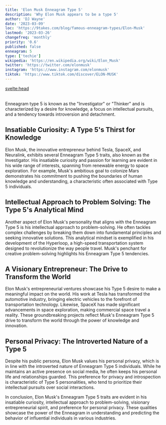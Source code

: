 ```yaml
---
title: 'Elon Musk Enneagram Type 5'
description: 'Why Elon Musk appears to be a type 5'
author: 'DJ Wayne'
date: '2023-03-09'
loc: 'https://9takes.com/blog/famous-enneagram-types/Elon-Musk'
lastmod: '2023-03-26'
changefreq: 'monthly'
priority: '0.6'
published: false
enneagram: 5
type: ['techie']
wikipedia: 'https://en.wikipedia.org/wiki/Elon_Musk'
twitter: 'https://twitter.com/elonmusk'
instagram: 'https://www.instagram.com/elonmusk'
tiktok: 'https://www.tiktok.com/discover/ELON-MUSK'
---
```


<svelte:head>

  <meta property="og:image" content="https://9takes.com/types/5s/Elon-Musk.webp" />
  <link rel="canonical" href="https://9takes.com/blog/famous-enneagram-types/Elon-Musk">
</svelte:head>
<script>
	import  PopCard  from "../../../lib/components/atoms/PopCard.svelte";
</script>
<div
	style="display: flex;
    justify-content: center;
    margin: 1rem 0;
	"
>
	<PopCard
		image={`/types/5s/${'Elon-Musk'}.webp`}
		showIcon={false}
		text="Elon Musk"
		subtext=""
	/>
</div>

<p class="firstLetter">Enneagram type 5 is known as the "Investigator" or "Thinker" and is characterized by a desire for knowledge, a focus on intellectual pursuits, and a tendency towards introversion and detachment.</p>

## Insatiable Curiosity: A Type 5's Thirst for Knowledge

Elon Musk, the innovative entrepreneur behind Tesla, SpaceX, and Neuralink, exhibits several Enneagram Type 5 traits, also known as the Investigator. His insatiable curiosity and passion for learning are evident in his wide range of interests, spanning from renewable energy to space exploration. For example, Musk's ambitious goal to colonize Mars demonstrates his commitment to pushing the boundaries of human knowledge and understanding, a characteristic often associated with Type 5 individuals.

## Intellectual Approach to Problem Solving: The Type 5's Analytical Mind

Another aspect of Elon Musk's personality that aligns with the Enneagram Type 5 is his intellectual approach to problem-solving. He often tackles complex challenges by breaking them down into fundamental principles and seeking innovative solutions. This analytical mindset is exemplified in his development of the Hyperloop, a high-speed transportation system designed to revolutionize the way people travel. Musk's penchant for creative problem-solving highlights his Enneagram Type 5 tendencies.

## A Visionary Entrepreneur: The Drive to Transform the World

Elon Musk's entrepreneurial ventures showcase his Type 5 desire to make a meaningful impact on the world. His work at Tesla has transformed the automotive industry, bringing electric vehicles to the forefront of transportation technology. Likewise, SpaceX has made significant advancements in space exploration, making commercial space travel a reality. These groundbreaking projects reflect Musk's Enneagram Type 5 drive to transform the world through the power of knowledge and innovation.

## Personal Privacy: The Introverted Nature of a Type 5

Despite his public persona, Elon Musk values his personal privacy, which is in line with the introverted nature of Enneagram Type 5 individuals. While he maintains an active presence on social media, he often keeps his personal life and relationships guarded. This preference for privacy and introspection is characteristic of Type 5 personalities, who tend to prioritize their intellectual pursuits over social interactions.

In conclusion, Elon Musk's Enneagram Type 5 traits are evident in his insatiable curiosity, intellectual approach to problem-solving, visionary entrepreneurial spirit, and preference for personal privacy. These qualities showcase the power of the Enneagram in understanding and predicting the behavior of influential individuals in various industries.
